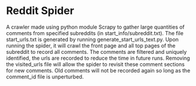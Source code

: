 # Reddit Spider

A crawler made using python module Scrapy to gather large quantities of comments from specified subreddits (in start_info/subreddit.txt). The file start_urls.txt is generated by running generate_start_urls_text.py. Upon running the spider, it will crawl the front page and all top pages of the subreddit to record all comments. The comments are filtered and uniquely identified, the urls are recorded to reduce the time in future runs. Removing the visited_urls file will allow the spider to revisit these comment sections for new comments. Old comments will not be recorded again so long as the comment_id file is unperturbed.